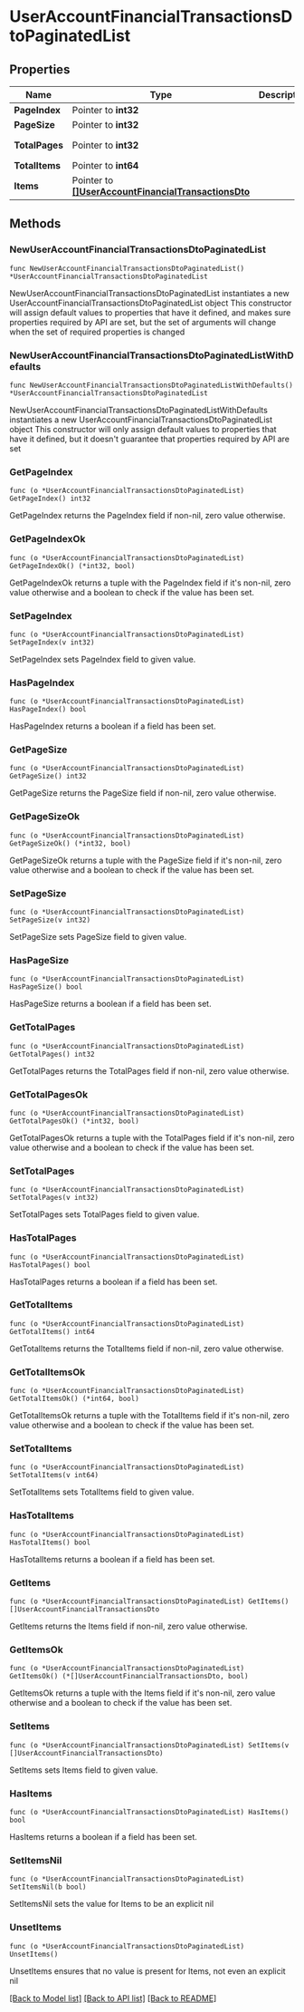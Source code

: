 # UserAccountFinancialTransactionsDtoPaginatedList

## Properties

Name | Type | Description | Notes
------------ | ------------- | ------------- | -------------
**PageIndex** | Pointer to **int32** |  | [optional] 
**PageSize** | Pointer to **int32** |  | [optional] 
**TotalPages** | Pointer to **int32** |  | [optional] [readonly] 
**TotalItems** | Pointer to **int64** |  | [optional] 
**Items** | Pointer to [**[]UserAccountFinancialTransactionsDto**](UserAccountFinancialTransactionsDto.md) |  | [optional] 

## Methods

### NewUserAccountFinancialTransactionsDtoPaginatedList

`func NewUserAccountFinancialTransactionsDtoPaginatedList() *UserAccountFinancialTransactionsDtoPaginatedList`

NewUserAccountFinancialTransactionsDtoPaginatedList instantiates a new UserAccountFinancialTransactionsDtoPaginatedList object
This constructor will assign default values to properties that have it defined,
and makes sure properties required by API are set, but the set of arguments
will change when the set of required properties is changed

### NewUserAccountFinancialTransactionsDtoPaginatedListWithDefaults

`func NewUserAccountFinancialTransactionsDtoPaginatedListWithDefaults() *UserAccountFinancialTransactionsDtoPaginatedList`

NewUserAccountFinancialTransactionsDtoPaginatedListWithDefaults instantiates a new UserAccountFinancialTransactionsDtoPaginatedList object
This constructor will only assign default values to properties that have it defined,
but it doesn't guarantee that properties required by API are set

### GetPageIndex

`func (o *UserAccountFinancialTransactionsDtoPaginatedList) GetPageIndex() int32`

GetPageIndex returns the PageIndex field if non-nil, zero value otherwise.

### GetPageIndexOk

`func (o *UserAccountFinancialTransactionsDtoPaginatedList) GetPageIndexOk() (*int32, bool)`

GetPageIndexOk returns a tuple with the PageIndex field if it's non-nil, zero value otherwise
and a boolean to check if the value has been set.

### SetPageIndex

`func (o *UserAccountFinancialTransactionsDtoPaginatedList) SetPageIndex(v int32)`

SetPageIndex sets PageIndex field to given value.

### HasPageIndex

`func (o *UserAccountFinancialTransactionsDtoPaginatedList) HasPageIndex() bool`

HasPageIndex returns a boolean if a field has been set.

### GetPageSize

`func (o *UserAccountFinancialTransactionsDtoPaginatedList) GetPageSize() int32`

GetPageSize returns the PageSize field if non-nil, zero value otherwise.

### GetPageSizeOk

`func (o *UserAccountFinancialTransactionsDtoPaginatedList) GetPageSizeOk() (*int32, bool)`

GetPageSizeOk returns a tuple with the PageSize field if it's non-nil, zero value otherwise
and a boolean to check if the value has been set.

### SetPageSize

`func (o *UserAccountFinancialTransactionsDtoPaginatedList) SetPageSize(v int32)`

SetPageSize sets PageSize field to given value.

### HasPageSize

`func (o *UserAccountFinancialTransactionsDtoPaginatedList) HasPageSize() bool`

HasPageSize returns a boolean if a field has been set.

### GetTotalPages

`func (o *UserAccountFinancialTransactionsDtoPaginatedList) GetTotalPages() int32`

GetTotalPages returns the TotalPages field if non-nil, zero value otherwise.

### GetTotalPagesOk

`func (o *UserAccountFinancialTransactionsDtoPaginatedList) GetTotalPagesOk() (*int32, bool)`

GetTotalPagesOk returns a tuple with the TotalPages field if it's non-nil, zero value otherwise
and a boolean to check if the value has been set.

### SetTotalPages

`func (o *UserAccountFinancialTransactionsDtoPaginatedList) SetTotalPages(v int32)`

SetTotalPages sets TotalPages field to given value.

### HasTotalPages

`func (o *UserAccountFinancialTransactionsDtoPaginatedList) HasTotalPages() bool`

HasTotalPages returns a boolean if a field has been set.

### GetTotalItems

`func (o *UserAccountFinancialTransactionsDtoPaginatedList) GetTotalItems() int64`

GetTotalItems returns the TotalItems field if non-nil, zero value otherwise.

### GetTotalItemsOk

`func (o *UserAccountFinancialTransactionsDtoPaginatedList) GetTotalItemsOk() (*int64, bool)`

GetTotalItemsOk returns a tuple with the TotalItems field if it's non-nil, zero value otherwise
and a boolean to check if the value has been set.

### SetTotalItems

`func (o *UserAccountFinancialTransactionsDtoPaginatedList) SetTotalItems(v int64)`

SetTotalItems sets TotalItems field to given value.

### HasTotalItems

`func (o *UserAccountFinancialTransactionsDtoPaginatedList) HasTotalItems() bool`

HasTotalItems returns a boolean if a field has been set.

### GetItems

`func (o *UserAccountFinancialTransactionsDtoPaginatedList) GetItems() []UserAccountFinancialTransactionsDto`

GetItems returns the Items field if non-nil, zero value otherwise.

### GetItemsOk

`func (o *UserAccountFinancialTransactionsDtoPaginatedList) GetItemsOk() (*[]UserAccountFinancialTransactionsDto, bool)`

GetItemsOk returns a tuple with the Items field if it's non-nil, zero value otherwise
and a boolean to check if the value has been set.

### SetItems

`func (o *UserAccountFinancialTransactionsDtoPaginatedList) SetItems(v []UserAccountFinancialTransactionsDto)`

SetItems sets Items field to given value.

### HasItems

`func (o *UserAccountFinancialTransactionsDtoPaginatedList) HasItems() bool`

HasItems returns a boolean if a field has been set.

### SetItemsNil

`func (o *UserAccountFinancialTransactionsDtoPaginatedList) SetItemsNil(b bool)`

 SetItemsNil sets the value for Items to be an explicit nil

### UnsetItems
`func (o *UserAccountFinancialTransactionsDtoPaginatedList) UnsetItems()`

UnsetItems ensures that no value is present for Items, not even an explicit nil

[[Back to Model list]](../README.md#documentation-for-models) [[Back to API list]](../README.md#documentation-for-api-endpoints) [[Back to README]](../README.md)


